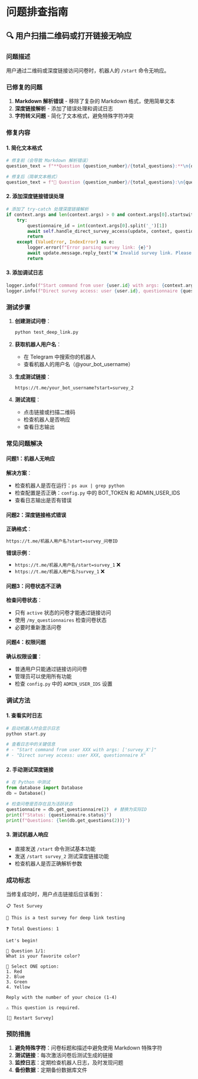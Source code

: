 # 问题排查指南

## 🔍 用户扫描二维码或打开链接无响应

### 问题描述
用户通过二维码或深度链接访问问卷时，机器人的 `/start` 命令无响应。

### 已修复的问题
1. **Markdown 解析错误** - 移除了复杂的 Markdown 格式，使用简单文本
2. **深度链接解析** - 添加了错误处理和调试日志
3. **字符转义问题** - 简化了文本格式，避免特殊字符冲突

### 修复内容

#### 1. 简化文本格式
```python
# 修复前（会导致 Markdown 解析错误）
question_text = f"**Question {question_number}/{total_questions}:**\n{question.question_text}\n\n"

# 修复后（简单文本格式）
question_text = f"📝 Question {question_number}/{total_questions}:\n{question.question_text}\n\n"
```

#### 2. 添加深度链接错误处理
```python
# 添加了 try-catch 处理深度链接解析
if context.args and len(context.args) > 0 and context.args[0].startswith('survey_'):
    try:
        questionnaire_id = int(context.args[0].split('_')[1])
        await self.handle_direct_survey_access(update, context, questionnaire_id)
        return
    except (ValueError, IndexError) as e:
        logger.error(f"Error parsing survey link: {e}")
        await update.message.reply_text("❌ Invalid survey link. Please check the link and try again.")
        return
```

#### 3. 添加调试日志
```python
logger.info(f"Start command from user {user.id} with args: {context.args}")
logger.info(f"Direct survey access: user {user.id}, questionnaire {questionnaire_id}")
```

### 测试步骤

1. **创建测试问卷**：
   ```bash
   python test_deep_link.py
   ```

2. **获取机器人用户名**：
   - 在 Telegram 中搜索你的机器人
   - 查看机器人的用户名（@your_bot_username）

3. **生成测试链接**：
   ```
   https://t.me/your_bot_username?start=survey_2
   ```

4. **测试流程**：
   - 点击链接或扫描二维码
   - 检查机器人是否响应
   - 查看日志输出

### 常见问题解决

#### 问题1：机器人无响应
**解决方案**：
- 检查机器人是否在运行：`ps aux | grep python`
- 检查配置是否正确：`config.py` 中的 BOT_TOKEN 和 ADMIN_USER_IDS
- 查看日志输出是否有错误

#### 问题2：深度链接格式错误
**正确格式**：
```
https://t.me/机器人用户名?start=survey_问卷ID
```

**错误示例**：
- `https://t.me/机器人用户名/start=survey_1` ❌
- `https://t.me/机器人用户名?survey_1` ❌

#### 问题3：问卷状态不正确
**检查问卷状态**：
- 只有 `active` 状态的问卷才能通过链接访问
- 使用 `/my_questionnaires` 检查问卷状态
- 必要时重新激活问卷

#### 问题4：权限问题
**确认权限设置**：
- 普通用户只能通过链接访问问卷
- 管理员可以使用所有功能
- 检查 `config.py` 中的 `ADMIN_USER_IDS` 设置

### 调试方法

#### 1. 查看实时日志
```bash
# 启动机器人时会显示日志
python start.py

# 查看日志中的关键信息
# - "Start command from user XXX with args: ['survey_X']"
# - "Direct survey access: user XXX, questionnaire X"
```

#### 2. 手动测试深度链接
```python
# 在 Python 中测试
from database import Database
db = Database()

# 检查问卷是否存在且为活跃状态
questionnaire = db.get_questionnaire(2)  # 替换为实际ID
print(f"Status: {questionnaire.status}")
print(f"Questions: {len(db.get_questions(2))}")
```

#### 3. 测试机器人响应
- 直接发送 `/start` 命令测试基本功能
- 发送 `/start survey_2` 测试深度链接功能
- 检查机器人是否正确解析参数

### 成功标志

当修复成功时，用户点击链接后应该看到：
```
📋 Test Survey

📝 This is a test survey for deep link testing

❓ Total Questions: 1

Let's begin!

📝 Question 1/1:
What is your favorite color?

🔘 Select ONE option:
1. Red
2. Blue  
3. Green
4. Yellow

Reply with the number of your choice (1-4)

⚠️ This question is required.

[🔄 Restart Survey]
```

### 预防措施

1. **避免特殊字符**：问卷标题和描述中避免使用 Markdown 特殊字符
2. **测试链接**：每次激活问卷后测试生成的链接
3. **监控日志**：定期检查机器人日志，及时发现问题
4. **备份数据**：定期备份数据库文件 